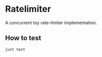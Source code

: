 # Ratelimiter

A concurrent toy rate-limiter implementation.

## How to test

```bash
just test

```

